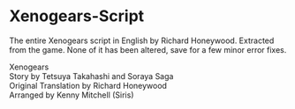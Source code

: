 # Xenogears-Script
The entire Xenogears script in English by Richard Honeywood. Extracted from the game.
None of it has been altered, save for a few minor error fixes.

Xenogears  
Story by Tetsuya Takahashi and Soraya Saga  
Original Translation by Richard Honeywood  
Arranged by Kenny Mitchell (Siris)  
